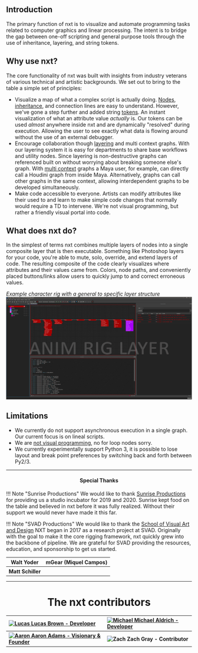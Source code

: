 ## Introduction

The primary function of nxt is to visualize and automate programming tasks 
related to computer graphics and linear processing. The intent is to bridge 
the gap between one-off scripting and general purpose tools through the use of 
inheritance, layering, and string tokens.
## Why use nxt?
The core functionality of nxt was built with insights from industry veterans 
of various technical and artistic backgrounds. We set out to bring to the
 table a simple set of principles:

- Visualize a map of what a complex script is actually doing. 
[Nodes](reference.md#node), [inheritance](concepts.md#inheritance), and
connection lines are easy to understand. However, we've gone a step further 
and added string [tokens](reference.md#tokens). An instant visualization 
of what an attribute value _actually_ is. Our tokens can be used _almost_
anywhere inside nxt and are dynamically "resolved" during execution. Allowing the
user to see exactly what data is flowing around without the use of an
external debugger.
- Encourage collaboration though [layering](reference.md#layers) and multi context graphs. 
With our layering system it is easy for departments to share base workflows and
utility nodes. Since layering is non-destructive graphs can referenced built on 
without worrying about breaking someone else's graph. With [multi context](extensions.md#creating-custom-contexts) 
graphs a Maya user, for example, can directly call a Houdini graph from inside Maya. 
Alternatively, graphs can call other graphs in the same context, allowing 
interdependent graphs to be developed simultaneously.
- Make code accessible to everyone. Artists can modify attributes like their
used to and learn to make simple code changes that normally would require a 
TD to intervene. We're not visual programming, but rather a friendly visual
portal into code.

## What does nxt do?
In the simplest of terms nxt combines multiple layers of nodes into a single 
composite layer that is then executable. Something like Photoshop layers for
your code, you're able to mute, solo, override, and extend layers of code. 
The resulting composite of the code clearly visualizes where attributes and
their values came from. Colors, node paths, and conveniently placed buttons/links 
allow users to quickly jump to and correct erroneous values.

*Example character rig with a general to specific layer structure*
![layers](images/nxt_layers01.gif)

## Limitations
- We currently do not support asynchronous execution in a single graph. Our 
current focus is on lineal scripts.
- We are [not visual programming](reference.md#design-philosophy), no for loop nodes sorry.
- We currently experimentally support Python 3, it is possible to lose layout and break point preferences 
by switching back and forth between Py2/3.

---

<div style="text-align: center;">
<h4>Special Thanks</h4>
</div>

!!! Note "Sunrise Productions"
    We would like to thank [Sunrise Productions](https://sunriseproductions.tv/) for providing us a studio incubator for 2019 and 2020. 
    Sunrise kept food on the table and believed in nxt before it was fully realized. Without their support we would never have made it this far.

!!! Note "SVAD Productions"
    We would like to thank the [School of Visual Art and Design](https://www.southern.edu/visualartanddesign/) NXT began in 2017 as a research project at SVAD. 
    Originally with the goal to make it the core rigging framework, nxt quickly grew into the backbone of pipeline.
    We are grateful for SVAD providing the resources, education, and sponsorship to get us started.


<table style="text-align: center">
<tr>
<th>Walt Yoder</th>
<th>mGear (Miquel Campos)</th>
</tr>
<tr>
<th>Matt Schiller</th>
<th></th>
</tr>
</table>

---

<div style="text-align: center;">
<h1>The nxt contributors</h1>
</div>

<table style="text-align: left;">
<tr>
<th><a href="https://imlucasbrown.com" target="_blank"><img src="../images/lucas_bw.png" style="width:100px;" alt="Lucas"/> <b>Lucas Brown</b> - Developer</a></th>
<th><a href="https://michael.aldrich.online/" target="_blank"><img src="../images/michael_bw.png" style="width:100px;" alt="Michael"/> <b>Michael Aldrich</b> - Developer</a></th>
</tr>
<tr>
<th><a href="https://www.linkedin.com/in/aaroneadams/" target="_blank"><img src="../images/aaron_bw.png" style="width:100px;" alt="Aaron"/> <b>Aaron Adams</b> - Visionary & Founder</a></th>
<th><img src="../images/zach_bw.png" style="width:100px;" alt="Zach"/> <b>Zach Gray</b> - Contributor</th>
</tr>
</table>